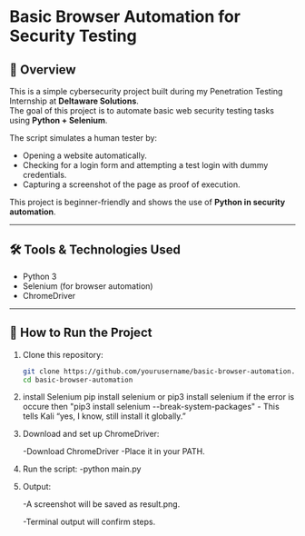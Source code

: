 # Basic Browser Automation for Security Testing

## 📌 Overview
This is a simple cybersecurity project built during my Penetration Testing Internship at **Deltaware Solutions**.  
The goal of this project is to automate basic web security testing tasks using **Python + Selenium**.

The script simulates a human tester by:
- Opening a website automatically.
- Checking for a login form and attempting a test login with dummy credentials.
- Capturing a screenshot of the page as proof of execution.

This project is beginner-friendly and shows the use of **Python in security automation**.

---

## 🛠 Tools & Technologies Used
- Python 3
- Selenium (for browser automation)
- ChromeDriver

---

## 🚀 How to Run the Project

1. Clone this repository:
   ```bash
   git clone https://github.com/yourusername/basic-browser-automation.git
   cd basic-browser-automation
2. install Selenium
      pip install selenium or pip3 install selenium if the error is occure then "pip3 install selenium --break-system-packages" - This tells Kali “yes, I know, still install it globally.”
3. Download and set up ChromeDriver:

     -Download ChromeDriver
     -Place it in your PATH.
4. Run the script:
     -python main.py
5. Output:

     -A screenshot will be saved as result.png.

     -Terminal output will confirm steps.

